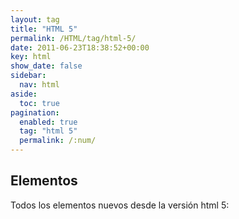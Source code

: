 ```yaml
---
layout: tag
title: "HTML 5"
permalink: /HTML/tag/html-5/
date: 2011-06-23T18:38:52+00:00
key: html
show_date: false
sidebar:
  nav: html
aside:
  toc: true
pagination: 
  enabled: true
  tag: "html 5"
  permalink: /:num/    
---
```




<h2>Elementos</h2>
Todos los elementos nuevos desde la versión html 5: